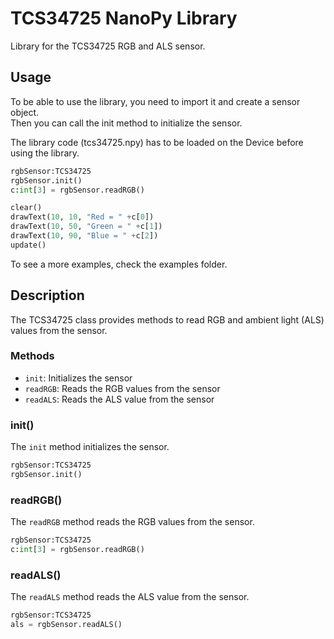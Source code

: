 # TCS34725 NanoPy Library

Library for the TCS34725 RGB and ALS sensor.

## Usage

To be able to use the library, you need to import it and create a sensor object.  
Then you can call the init method to initialize the sensor.

The library code (tcs34725.npy) has to be loaded on the Device before using the library.

```python
rgbSensor:TCS34725
rgbSensor.init()
c:int[3] = rgbSensor.readRGB()

clear()
drawText(10, 10, "Red = " +c[0])
drawText(10, 50, "Green = " +c[1])
drawText(10, 90, "Blue = " +c[2])
update()
```

To see a more examples, check the examples folder.

## Description

The TCS34725 class provides methods to read RGB and ambient light (ALS) values from the sensor.

### Methods

- `init`: Initializes the sensor
- `readRGB`: Reads the RGB values from the sensor
- `readALS`: Reads the ALS value from the sensor

### init()

The `init` method initializes the sensor.

```python
rgbSensor:TCS34725
rgbSensor.init()
```

### readRGB()

The `readRGB` method reads the RGB values from the sensor.

```python
rgbSensor:TCS34725
c:int[3] = rgbSensor.readRGB()
```

### readALS()

The `readALS` method reads the ALS value from the sensor.

```python
rgbSensor:TCS34725
als = rgbSensor.readALS()
```
